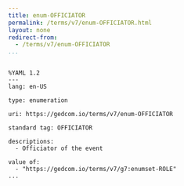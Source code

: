 ```yaml
---
title: enum-OFFICIATOR
permalink: /terms/v7/enum-OFFICIATOR.html
layout: none
redirect-from:
  - /terms/v7/enum-OFFICIATOR
...
```


```

%YAML 1.2
---
lang: en-US

type: enumeration

uri: https://gedcom.io/terms/v7/enum-OFFICIATOR

standard tag: OFFICIATOR

descriptions:
  - Officiator of the event

value of:
  - "https://gedcom.io/terms/v7/g7:enumset-ROLE"
...

```

